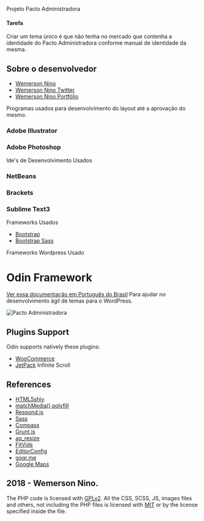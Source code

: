 Projeto Pacto Administradora

#### Tarefa ####
Criar um tema único é que não tenha no mercado que contenha a identidade do Pacto Administradora conforme manual de identidade da mesma.

## Sobre o desenvolvedor ##

* [Wemerson Nino](https://github.com/wemersonnino)
* [Wemerson Nino Twitter](@wemersonnino)
* [Wemerson Nino Portfólio](https://www.behance.net/Wemerson)

Programas usados para desenvolvimento do layout até a aprovação do mesmo.

### Adobe Illustrator ###
### Adobe Photoshop ###

Ide's de Desenvolvimento Usados

### NetBeans ###
### Brackets ###
### Sublime Text3 ###


Frameworks Usados

* [Bootstrap](http://getbootstrap.com/)
* [Bootstrap Sass](https://github.com/twbs/bootstrap-sass)

Frameworks Wordpress Usado
# Odin Framework #

[Ver essa documentação em Português do Brasil](https://github.com/wpbrasil/odin/blob/master/docs/README-pt_BR.md)
Para ajudar no desenvolvimento ágil de temas para o WordPress.

![Pacto Administradora](https://drive.google.com/file/d/1ee3iDLkVPMiq6U-I2NxvLjmwIseSexmU/preview)

## Plugins Support ##

Odin supports natively these plugins:

* [WooCommerce](http://wordpress.org/extend/plugins/woocommerce/)
* [JetPack](http://wordpress.org/extend/plugins/jetpack/) Infinite Scroll

## References ##

* [HTML5shiv](https://github.com/aFarkas/html5shiv)
* [matchMedia() polyfill](https://github.com/paulirish/matchMedia.js/)
* [Respond.js](https://github.com/scottjehl/Respond)
* [Sass](http://sass-lang.com/)
* [Compass](http://compass-style.org/)
* [Grunt.js](http://gruntjs.com/)
* [aq_resize](https://github.com/sy4mil/Aqua-Resizer)
* [FitVids](https://github.com/davatron5000/FitVids.js)
* [EditorConfig](http://editorconfig.org/)
* [goqr.me](http://goqr.me/)
* [Google Maps](https://developers.google.com/maps/)


## 2018 - Wemerson Nino. ## 


The PHP code is licensed with [GPLv2](http://www.gnu.org/licenses/gpl-2.0.txt).
All the CSS, SCSS, JS, images files and others, not including the PHP files is licensed with [MIT](http://opensource.org/licenses/MIT) or by the license specified inside the file.
